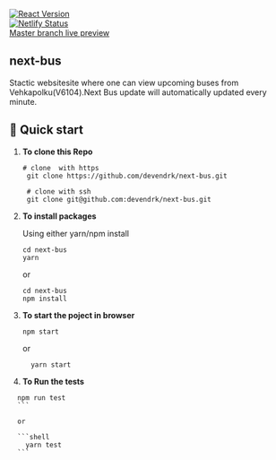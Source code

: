 [![React Version](https://img.shields.io/badge/React-16.12.0-61DAFB.svg?style=flat&logo=React)]() <br/>
[![Netlify Status](https://api.netlify.com/api/v1/badges/815e5eee-2e9d-42e5-a1e8-4f429ccb29da/deploy-status)](https://app.netlify.com/sites/next-bus/deploys) <br />
[Master branch live preview](https://next-bus.netlify.app/) <br/>

## next-bus
Stactic websitesite where one can view upcoming buses from Vehkapolku(V6104).Next Bus update will automatically updated every minute.

## 🚀 Quick start

1.  **To clone this Repo**

    ```shell
    # clone  with https
     git clone https://github.com/devendrk/next-bus.git

     # clone with ssh
     git clone git@github.com:devendrk/next-bus.git

    ```

2.  **To install packages**

    Using either yarn/npm install

    ```shell
    cd next-bus
    yarn
    ```

    or

    ```shel
    cd next-bus
    npm install
    ```

3.  **To start the poject in browser**

    ```shell
    npm start
    ```

    or

    ```shell
      yarn start
    ```
4.  **To Run the tests**
  ```shell
    npm run test
    ```

    or

    ```shell
      yarn test
    ```


   
   
